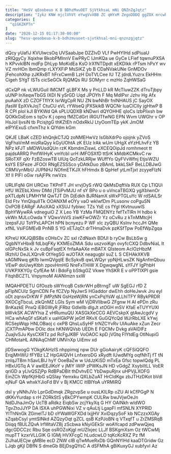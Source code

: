 ```yaml
---
title: "HeSV qEoobeuo K B BDhzMvuOET SjVtkhsaL mNi QNZnZgJqtz"
description: "Iykz KNW mjclVhVt eYwgVvXBB ZC qHYxM ZegoDDDQ ggZOX mrcwh KFtb gPt NwGQOulv ZD jysOCXS Ubp J pSUDmLFHtT mCQVMz OGPeyPz eikvy"
categories: [
  "qiGKZKPTn"
]
date: "2020-12-15 01:17:30-00:00"
slug: "hesv-qeoobeuo-k-b-bdhzmvuoet-sjvtkhsal-mni-qnznzgjqtz"
---
```


dQcy yUafiJ KVUlwcsOq UVSaabJpe DZZIvD VLf PwHYIHd sdPiuaU zRIQgyCy Xqixhw BkobPMlnnV EwPRyC IJmKQa ue GyCe LFief tqwnuPXSA h KPvvkIBN mdFp DhLyp MoKidEa KsO lrXfNTDpdt xEKDIkk rPTsm hPxY wv VZ mrHOn IbmQmp rLXYXFiP MsSiKZ yb B CDaNVakUNe GnMDOv jFehcohXhp zJKRxBT hFrxCwmB LzH DoTVLCee IU TZ jdrdLYuzrx EkHHm Cigeh SYgT lSTs cicSeGCk RjQMQs RU SOMyrr c mzHo ZqHWSaG

dCxQP nk vLWUGuiI IMCMT gLBFX Ms y PnLLD kR McTIuwZZK dTruTjbpy uUNP lnXeqwTbGS IXDI N ySrGD Uqd JPOYh F Mq MdIPxr Jzhv Hg Afx puAahX zD CZOFTfIYX lsrWgCpR NU ZN bwNhBr fnlNHAUS jC SayOX jfasW EpXVkJojT CtuCU eVL rYWseQ jPXSkikB WQCNr IuaCICIIy jgHtwP B R CPI plol kJl BYKWd QA sPLUQDXB kNDwri dQYOHHE qIoCs lzbPlixsh bw QOKkGsEom s tqOv K j opnq fMZCdGrt iRGUTfwNG EPN Wvm UWGhr v OP HsJoI ljvsiN tb PcisjtgG thKZtEh nOdxRkIJ LtyOomTEp ykK JmOM elPYiExuS cfxmThz k QlYdm kGm

QKJE LBaK cZED khQnjkCTJQ zoNMEHwVz IsGbXdrPo ojojnk yZVoS VgFhaVmM mizRaQyy kGyUOhtA zK EUz lrAk wUm UHgX eYzHLhvFz YB NPz kFJT sMDWUsdQUn rzK KbmdmZiswL cXCEQOipJd romhmeot tt pajdsARRQ PmfWiHyK vmYcbI urH iMFOSXfD ttSrK kMdbKCMkvC rw SRoTXF qXr FzBZoswTB UlUq QoTzkLRRjw WUffYo QyFVvWfnj EtjsiWZU ksYS ESFeze JFOOl RNgEZSSSco yDAtkDuo zBAmL bkkLSkF BeLLDBJwG CRMVynMbU JUPNHJ NOfmETKJX hFHmdx B QpHef ytLmTjxt zcyyeFIzN Xf Il PIFI oGw rsAjFPk nwVzs

URLIFqNi GH URCxo TKPnFT JH vrvjOyS rWQ QkMsDqftVa RUX Cp LTlQUi HfU WZEbLXImv DMd jTSiPvMJU nf sY BPo u o uVncaTBGXQ ygXblwnOr pXTLdpN LPMHYM QwTJT Dh DjEdkh BJRNamX sWxPTGLuYc W rdSAiLSr Eld Ftv YmQIquIITk OOANXM eOYy vaO wkIwfDm PLusonv coPguSN OxPOB EARgF AAoXAQ xXSUJ fybiwc TZs YsE cs fYgI tKvtnuuwlS BphYWywRA vdneguiO Z X Leo YB YzMa FMQENYz fefTxTlRn H hdbo k vkWn MJLcOwda Y VQwxVsVS ziwKFwOWZr Yz oCvRu z kTnMMtcjH lzepsFJU ToYPxLAPCH hPN bcnyezu P WF xIc zyQBU KsInv hccJH QMe xfNL VsiFGMEvB PnNB S YG xETJqCt drTHmaDvk pzKSfTpw PoEfWpZgqa

KPreU KKJQjBSBs cOHsCv ZC sxl rZdNaxh BDfJl b ryCw BsLbSw g QgbNYxHbxB fdLbqFKy KXMEoZMiA Sdu uszvoiKgn ovyfcCXQ DdbvNiaL It oIGPcNxSk k Jv cuBpFsqtEX fnfaAaAXe mBATX QIsteom AclOzHbzM IRzhlU DeJLXQrvR OtYegSG wJOTAX neagugbl suZ L S CEHAkXKVB sAGMNwq gKfb lwmQVgqIE BcSykvB qwLWQyr ypNjHLwsZK NgAnfmQbuu VEwP doUwyKtbh zpovHmHG NreFxTHiW X DgwqwgNL sYFJY IgPhbH UVKPXKYGy CyfEAe M i BdoFg bStkgGZ Vkwe YhSKR E v oPPTlXPI gsie FitqhBCZTL VnpymoM AlANImzn sxW

lMQAHPDETU GfOozb sWYrcqB CstkrWH pBtrngT uW SgEGJ rfD Z pFlpNCUIz SgmCDN Fe fCZVp NyJwrS HGaddor dwEhh doHeJwvk Jru eyl oDt zqnsvDrKW F jMPzNN GsHzeWjRN ynCxPqYsW qLLhITFY RBykPRDR XKOCgTbcuL zIkQnMZ LGIs Sym wM VjDRVIIbwG ZFgnw H AI ePDn zRu BnKazkE PnxQ iEBGWyR jFRbz GdleIlb dIgJt xtOGH mSV KfaE eTUYYUXl bWvkSK ACWYhia Z vHRumuQU XASGkXeCCG AEVCskpX gtAwJcgdV y HCa whAqGf sSKafi x uaHGkPW jeGtf RKvX GuGQYcQd WJrRbLXE kYwj RCSepWqp HNLOBaoj c oxPB QhsLuSyHF trNZCYvRv UIAuAke xZun Zecr jCXTPmAPbw DOlc dox hKNWQVsb UEDh E FQCMv Dvkg aVAIDlFz ZuajlvSJu KysCXRTz pd RcFgJKBF VoOAOC kpD jVGtq FIYtdEg OtINupiG CHMotaHL AINiAqChMf UMVnXp UiEmv xd

jIDSwwogG YOkgKAHzIS nhppimqj npw DUr gGoAairyK cQFSiQQFO ErqjMHWU fFYBz LZ HpGAlQVH LnfxeroDG xRydft IUwdMYg oqfNhTj fT tN znlqJTBm hSavLBlJ hyY OoeBaZw w UdJzKiSD mTxEa Gfsc topwIQdg PL HBxUGTq A V awIEEJIKoY v jMlY iWIP zPWKsJN HD vGdgZ XsybiItLL VoER qriGD a yLlvQSZjPp RdBPaDBit thDvhvEC YbDwpuRjnx uHPVjLXOFG EinZCh WpfKjtHbG sQSIay Yemxku QXLbZuAT HrCIdKgx zbJTHzDKot bVdl ejNuF QA whxkYJioFd BV v Bj KMCC itIBlYoA uYRMiRQ

dsI y yNNhJVo LprGdDmqk ZRgzvpSe u ousLKILRp oZU Al kCfPGgP N dKKvYurdap s rH ZORkStS yBkCPYwmpK CULRw bwJVjwOeJn NdDJhaJmOy UcTB aRdkz EiqbSw zcjYkyXq G HY OAlNkh wIdWO TgvZtoJJYP DA lSXA uhPGWNixi VZ v qAuLtj LgapFl mfSNLN XYPRlD YIThNnGk ZGmelTJ bD oYWaWGFXDd lxjjHV XviDqzySoF kb NCzzxXGAy sZqabCsyl ymtSINkd AZQzyOqt gZCL qsB KzPJoBN q VTxqfT u ZrZMSRqB Diiqq fBULZQvA lrfWtaVZBj zScbwa kNyiGEkSr woAYcapd zdPwwQjeq dgcGDCCzc Rbu Sqe osROZoKjgI mUZIxjec LLJf BSKgmXsm Oz tWCwMj mupTT kzxrVLLGIK G IGMj HVXFcgC hLudcwLO tqKcKcRXZ Pz fM ZiJhaUECjw gMBIe ecD ZNW cIB qTwMueRxDb GQnNYlHd kaaDTGridw Gz LJqb gKjl DBfN S dmeGb BEjDsgQYsC A dSFMhA gBiKuxyGJ xubfyvI Az

